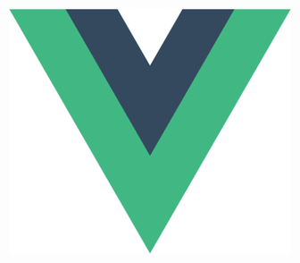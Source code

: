 

<img src="https://github.com/LinkSofuny/vue-core-analyse/blob/dev/%20docs/images/logo.png" wdith="50%">